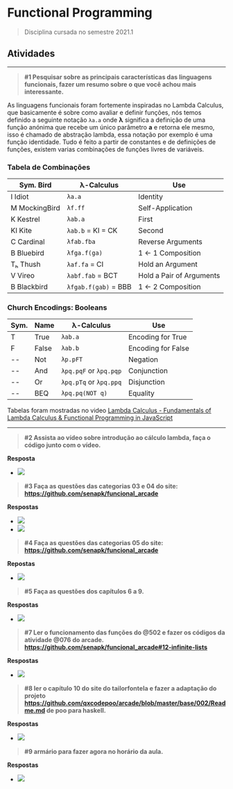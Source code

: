 # Functional Programming

> Disciplina cursada no semestre 2021.1

## Atividades

---

> **#1 Pesquisar sobre as principais características das linguagens funcionais, fazer um resumo sobre o que você achou mais interessante.**

As linguagens funcionais foram fortemente inspiradas no Lambda Calculus, que basicamente é sobre como avaliar e definir funções, nós temos definido a seguinte notação ``` λa.a ``` onde **λ** significa a definição de uma função anónima que recebe um único parâmetro **a** e retorna ele mesmo, isso é chamado de abstração lambda, essa notação por exemplo é uma função identidade. Tudo é feito a partir de constantes e de definições de funções, existem varias combinações de funções livres de variáveis.

### **Tabela de Combinações**

Sym. Bird | λ-Calculus | Use
----------|------------|----
I Idiot   | ```λa.a``` | Identity
M MockingBird | ```λf.ff``` | Self-Application
K Kestrel | ```λab.a``` | First
KI Kite | ```λab.b``` = KI = CK | Second
C Cardinal | ```λfab.fba``` | Reverse Arguments
B Bluebird | ```λfga.f(ga)``` | 1 ← 1 Composition
Tₕ Thush | ```λaf.fa``` = CI | Hold an Argument
V Vireo | ```λabf.fab``` = BCT | Hold a Pair of Arguments
B Blackbird | ```λfgab.f(gab)``` = BBB | 1 ← 2 Composition

### **Church Encodings: Booleans**

Sym. | Name | λ-Calculus | Use
-----|------|------------|----
  T  | True | ```λab.a```| Encoding for True
  F  | False| ```λab.b```| Encoding for False
  -- | Not  | ```λp.pFT```| Negation
  -- | And  | ```λpq.pqF``` or ```λpq.pqp```| Conjunction
  -- | Or   | ```λpq.pTq``` or ```λpq.ppq```| Disjunction
  -- | BEQ  | ```λpq.pq(NOT q)```| Equality

Tabelas foram mostradas no video [Lambda Calculus - Fundamentals of Lambda Calculus & Functional Programming in JavaScript](https://www.youtube.com/watch?v=NWkinJJtfQg)

---

> **#2 Assista ao vídeo sobre introdução ao cálculo lambda, faça o código junto com o vídeo.** 

**Resposta**

* [![](https://img.shields.io/badge/JavaScript-F7DF1E?style=flat&logo=javascript&logoColor=white)](https://github.com/EmanuelFacundo/Functional-Programming/blob/main/%232/index.js)

> **#3 Faça as questões das categorias 03 e 04 do site: https://github.com/senapk/funcional_arcade**

**Respostas**
 
* [![](https://img.shields.io/badge/Haskell-5D4F85?style=flat&logo=haskell&logoColor=999999)](https://github.com/EmanuelFacundo/Functional-Programming/blob/main/%233/main.hs) 
* [![](https://img.shields.io/badge/TypeScript-3178C6?style=flat&logo=typescript&logoColor=white)](https://github.com/EmanuelFacundo/Functional-Programming/blob/main/%233/index.ts)

> **#4 Faça as questões das categorias 05 do site: https://github.com/senapk/funcional_arcade**

**Repostas**
* [![](https://img.shields.io/badge/Haskell-5D4F85?style=flat&logo=haskell&logoColor=999999)](https://github.com/EmanuelFacundo/Functional-Programming/blob/main/%234/main.hs)

> **#5 Faça as questões dos capítulos 6 a 9.**

**Respostas**
* [![](https://img.shields.io/badge/Haskell-5D4F85?style=flat&logo=haskell&logoColor=999999)](https://github.com/EmanuelFacundo/Functional-Programming/tree/main/%235)

> **#7 Ler o funcionamento das funções do @502 e fazer os códigos da atividade @076 do arcade. https://github.com/senapk/funcional_arcade#12-infinite-lists**

**Respostas**
* [![](https://img.shields.io/badge/Haskell-5D4F85?style=flat&logo=haskell&logoColor=999999)](https://github.com/EmanuelFacundo/Functional-Programming/tree/main/%237)

> **#8 ler o capítulo 10 do site do tailorfontela e fazer a adaptação do projeto https://github.com/qxcodepoo/arcade/blob/master/base/002/Readme.md de poo para haskell.**

**Respostas**
* [![](https://img.shields.io/badge/Haskell-5D4F85?style=flat&logo=haskell&logoColor=999999)](https://github.com/EmanuelFacundo/Functional-Programming/tree/main/%238)

> **#9 armário para fazer agora no horário da aula.**

**Respostas**
* [![](https://img.shields.io/badge/Haskell-5D4F85?style=flat&logo=haskell&logoColor=999999)](https://github.com/EmanuelFacundo/Functional-Programming/tree/main/%239)
